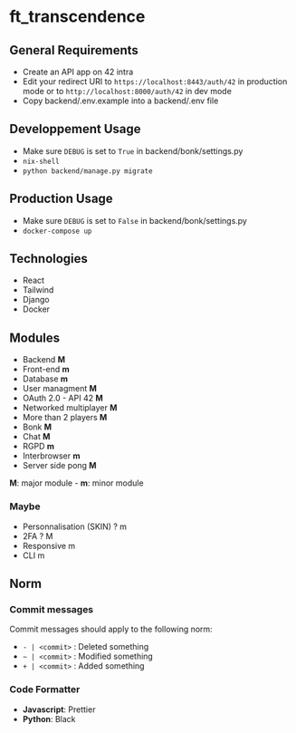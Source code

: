 # ft_transcendence

## General Requirements
- Create an API app on 42 intra
- Edit your redirect URI to ```https://localhost:8443/auth/42``` in production mode or to ```http://localhost:8000/auth/42``` in dev mode
- Copy backend/.env.example into a backend/.env file

## Developpement Usage
- Make sure ```DEBUG``` is set to ```True``` in backend/bonk/settings.py
- ```nix-shell```
- ```python backend/manage.py migrate```

 ## Production Usage
 - Make sure ```DEBUG``` is set to ```False``` in backend/bonk/settings.py
 - ```docker-compose up```

## Technologies
- React
- Tailwind
- Django
- Docker

## Modules
- Backend **M**
- Front-end **m**
- Database **m**
- User managment **M**
- OAuth 2.0 - API 42 **M**
- Networked multiplayer **M**
- More than 2 players **M**
- Bonk **M**
- Chat **M**
- RGPD **m**
- Interbrowser **m**
- Server side pong **M**

**M**: major module - **m**: minor module

### Maybe
- Personnalisation (SKIN) ? m
- 2FA ? M
- Responsive m
- CLI m

## Norm
### Commit messages
Commit messages should apply to the following norm:
- ```- | <commit>``` : Deleted something
- ```~ | <commit>``` : Modified something
- ```+ | <commit>``` : Added something

### Code Formatter
- **Javascript**: Prettier
- **Python**: Black
